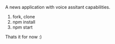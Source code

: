 A news application with voice assitant capabilities.

1) fork, clone
2) npm install
3) npm start

Thats it for now :)

